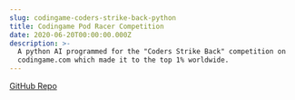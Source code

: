 ```yaml
---
slug: codingame-coders-strike-back-python
title: Codingame Pod Racer Competition
date: 2020-06-20T00:00:00.000Z
description: >-
  A python AI programmed for the "Coders Strike Back" competition on
  codingame.com which made it to the top 1% worldwide.
---
```


[GitHub Repo](https://github.com/iansedano/coders_strike_back)
